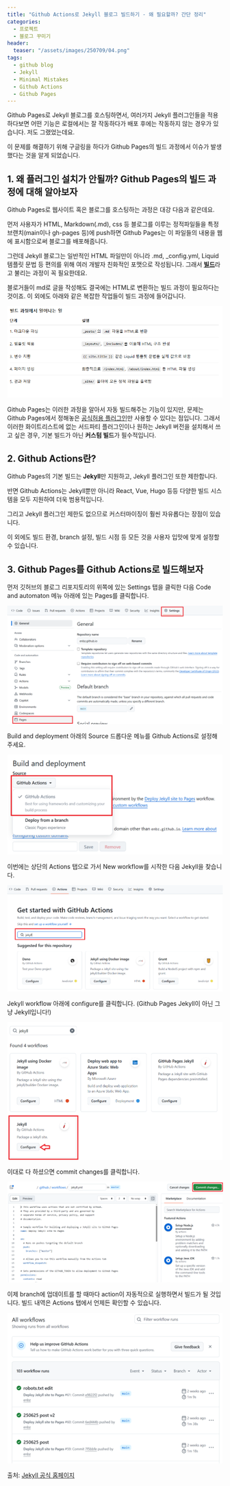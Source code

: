 ```yaml
---
title: "Github Actions로 Jekyll 블로그 빌드하기 - 왜 필요할까? 간단 정리"
categories:
  - 프로젝트
  - 블로그 꾸미기
header:
  teaser: "/assets/images/250709/04.png"
tags:
  - github blog
  - Jekyll
  - Minimal Mistakes
  - Github Actions
  - Github Pages
---
```


Github Pages로 Jekyll 블로그를 호스팅하면서, 여러가지 Jekyll 플러그인들을 적용하다보면 어떤 기능은 로컬에서는 잘 작동하다가 배포 후에는 작동하지 않는 경우가 있습니다. 저도 그랬었는데요.

이 문제를 해결하기 위해 구글링을 하다가 Github Pages의 빌드 과정에서 이슈가 발생했다는 것을 알게 되었습니다. 

## 1. 왜 플러그인 설치가 안될까? Github Pages의 빌드 과정에 대해 알아보자

Github Pages로 웹사이트 혹은 블로그를 호스팅하는 과정은 대강 다음과 같은데요.

먼저 사용자가 HTML, Markdown(.md), css 등 블로그를 이루는 정적파일들을 특정 브랜치(main이나 gh-pages 등)에 push하면 Github Pages는 이 파일들의 내용을 웹에 표시함으로써 블로그를 배포해줍니다. 

그런데 Jekyll 블로그는 일반적인 HTML 파일만이 아니라 .md, _config.yml, Liquid 템플릿 문법 등 편의를 위해 여러 개발자 친화적인 포맷으로 작성됩니다. 그래서 <ins>**빌드**</ins>라고 불리는 과정이 꼭 필요한데요.

블로거들이 md로 글을 작성해도 결국에는 HTML로 변환하는 빌드 과정이 필요하다는 것이죠. 이 외에도 아래와 같은 복잡한 작업들이 빌드 과정에 들어갑니다.

<img src="/assets/images/250709/01.png" alt="빌드 과정에서 일어나는 일" />

Github Pages는 이러한 과정을 알아서 자동 빌드해주는 기능이 있지만, 문제는 Github Pages에서 정해놓은 <ins>공식허용 플러그인</ins>만 사용할 수 있다는 점입니다. 그래서 이러한 화이트리스트에 없는 서드파티 플러그인이나 원하는 Jekyll 버전을 설치해서 쓰고 싶은 경우, 기본 빌드가 아닌 **커스텀 빌드**가 필수적입니다.

## 2. Github Actions란?

Github Pages의 기본 빌드는 **Jekyll**만 지원하고, Jekyll 플러그인 또한 제한합니다.

반면 Github Actions는 Jekyll뿐만 아니라 React, Vue, Hugo 등등 다양한 빌드 시스템을 모두 지원하여 더욱 범용적입니다.

그리고 Jekyll 플러그인 제한도 없으므로 커스터마이징이 훨씬 자유롭다는 장점이 있습니다.

이 외에도 빌드 환경, branch 설정, 빌드 시점 등 모든 것을 사용자 입맛에 맞게 설정할 수 있습니다.

## 3. Github Pages를 Github Actions로 빌드해보자

먼저 깃허브의 블로그 리포지토리의 위쪽에 있는 Settings 탭을 클릭한 다음 Code and automaton 메뉴 아래에 있는 Pages를 클릭합니다.

<img src="/assets/images/250709/02_.png" />

Build and deployment 아래의 Source 드롭다운 메뉴를 Github Actions로 설정해주세요.

<img src="/assets/images/250709/03_.png" />

이번에는 상단의 Actions 탭으로 가서 New workflow를 시작한 다음 Jekyll을 찾습니다.

<img src="/assets/images/250709/08.png" />

Jekyll workflow 아래에 configure를 클릭합니다. (Github Pages Jekyll이 아닌 그냥 Jekyll입니다!)

<img src="/assets/images/250709/06__.png" />

이대로 다 하셨으면 commit changes를 클릭합니다.

<img src="/assets/images/250709/07.png" />

이제 branch에 업데이트를 할 때마다 action이 자동적으로 실행하면서 빌드가 될 것입니다.
빌드 내역은 Actions 탭에서 언제든 확인할 수 있습니다.

<img src="/assets/images/250709/04.png" />

출처: [Jekyll 공식 홈페이지][jekyll_github_actions]

[jekyll_github_actions]: https://jekyllrb.com/docs/continuous-integration/github-actions/